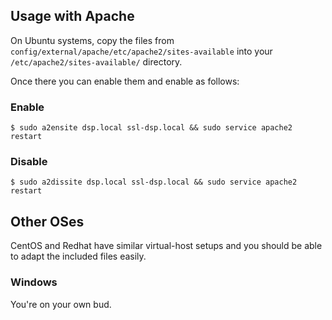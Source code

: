 ## Usage with Apache
On Ubuntu systems, copy the files from `config/external/apache/etc/apache2/sites-available` into your `/etc/apache2/sites-available/` directory.

Once there you can enable them and enable as follows:

### Enable
```
$ sudo a2ensite dsp.local ssl-dsp.local && sudo service apache2 restart
```

### Disable
```
$ sudo a2dissite dsp.local ssl-dsp.local && sudo service apache2 restart
```

## Other OSes
CentOS and Redhat have similar virtual-host setups and you should be able to adapt the included files easily.

### Windows
You're on your own bud.
